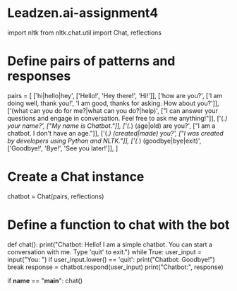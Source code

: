 # Leadzen.ai-assignment4
import nltk
from nltk.chat.util import Chat, reflections

# Define pairs of patterns and responses
pairs = [
    ['hi|hello|hey', ['Hello!', 'Hey there!', 'Hi!']],
    ['how are you?', ['I am doing well, thank you!', 'I am good, thanks for asking. How about you?']],
    ['(what can you do for me?|what can you do?|help)', 
        ["I can answer your questions and engage in conversation. Feel free to ask me anything!"]],
    ['(.*) your name?', ["My name is Chatbot."]],
    ['(.*) (age|old) are you?', ["I am a chatbot. I don't have an age."]],
    ['(.*) (created|made) you?', ["I was created by developers using Python and NLTK."]],
    ['(.*) (goodbye|bye|exit)', ['Goodbye!', 'Bye!', 'See you later!']],
]

# Create a Chat instance
chatbot = Chat(pairs, reflections)

# Define a function to chat with the bot
def chat():
    print("Chatbot: Hello! I am a simple chatbot. You can start a conversation with me. Type 'quit' to exit.")
    while True:
        user_input = input("You: ")
        if user_input.lower() == 'quit':
            print("Chatbot: Goodbye!")
            break
        response = chatbot.respond(user_input)
        print("Chatbot:", response)

if __name__ == "__main__":
    chat()
